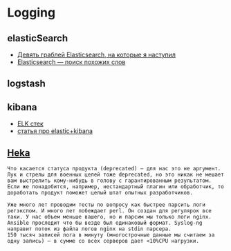 # Logging

## elasticSearch

 * [Девять граблей Elasticsearch, на которые я наступил](https://habr.com/company/yamoney/blog/419041/)
 * [Elasticsearch — поиск похожих слов](https://habr.com/post/433070/)

## logstash

## kibana

* [ELK стек](https://serveradmin.ru/ustanovka-i-nastroyka-elasticsearch-logstash-kibana-elk-stack/)
* [статья про elastic+kibana](https://habr.com/ru/company/yamoney/blog/419041/)

## [Heka](https://habrahabr.ru/company/yamoney/blog/328018/)

```
Что касается статуса продукта (deprecated) – для нас это не аргумент. Лук и стрелы для военных целей тоже deprecated, но это никак не мешает вам выстрелить кому-нибудь в голову с гарантированным результатом. Если же понадобится, например, нестандартный плагин или обработчик, то доработать продукт поможет целый штат опытных разработчиков.
```

```
Уже много лет проводим тесты по вопросу как быстрее парсить логи регэкспом. И много лет побеждает perl. Он создан для регулярок все таки. У нас объем меньше вашего, но и парсим мы только логи nginx.
Ansible проследит что бы везде был одинаковый формат. Syslog-ng направит поток из файла логов nginx на stdin парсера.
150 тысяч записей лога в минуту (многострочные данные мы считаем за одну запись) — в сумме со всех серверов дает <10%CPU нагрузки. 
``` 

